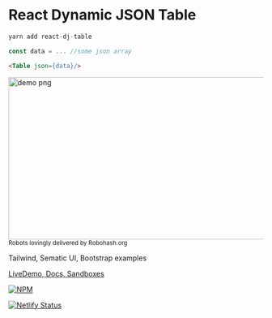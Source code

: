 # React Dynamic JSON Table

 ```js
yarn add react-dj-table
```

 ```js
const data = ... //some json array
```

 ```html
<Table json={data}/>
```


<img alt="demo png" src="https://github.com/sajrashid/hooks/blob/main/demo.png" width="600" height="320" />
<sub>Robots lovingly delivered by Robohash.org</sub>

Tailwind, Sematic UI, Bootstrap examples

[LiveDemo, Docs, Sandboxes](https://bit.ly/3dviDbL)



[![NPM](https://nodei.co/npm/react-dj-table.png?compact=true)](https://nodei.co/npm/react-dj-table/)

[![Netlify Status](https://api.netlify.com/api/v1/badges/ad1de4da-ad86-4c8f-a533-732539d451a7/deploy-status)](https://app.netlify.com/sites/jolly-hodgkin-af839c/deploys)


